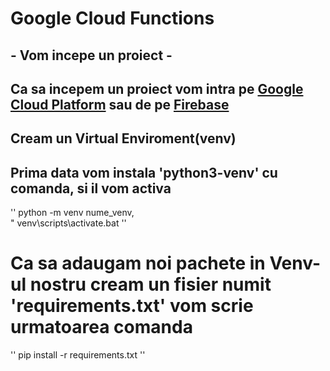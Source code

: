 # Google Cloud Functions
## - Vom incepe un proiect - 
## Ca sa incepem un proiect vom intra pe [Google Cloud Platform](https://console.cloud.google.com/welcome/new?authuser=1&hl=en&project=directed-optics-403414) sau de pe [Firebase](https://console.firebase.google.com/u/1/?pli=1)
## Cream un Virtual Enviroment(venv)
## Prima data vom instala 'python3-venv' cu comanda, si il vom activa
''
python -m venv nume_venv, \
" venv\scripts\activate.bat
''
# Ca sa adaugam noi pachete in Venv- ul nostru cream un fisier numit 'requirements.txt' vom scrie urmatoarea comanda 
''
 pip install -r requirements.txt
''

